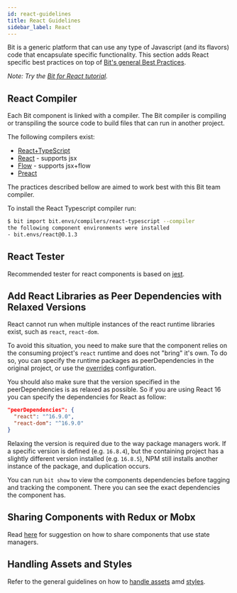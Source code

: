 ```yaml
---
id: react-guidelines
title: React Guidelines
sidebar_label: React
---
```


Bit is a generic platform that can use any type of Javascript (and its flavors) code that encapsulate specific functionality. This section adds React specific best practices on top of [Bit's general Best Practices](/docs/best-practices.html).

*Note: Try the [Bit for React tutorial](https://docs.bit.dev/docs/tutorials/bit-react-tutorial).*

## React Compiler

Each Bit component is linked with a compiler. The Bit compiler is compiling or transpiling the source code to build files that can run in another project.  

The following compilers exist:

- [React+TypeScript](https://bit.dev/bit/envs/compilers/react-typescript)
- [React](https://bit.dev/bit/envs/compilers/react) - supports jsx  
- [Flow](https://bit.dev/bit/envs/compilers/flow) - supports jsx+flow
- [Preact](https://bit.dev/bit/envs/compilers/preact)  

The practices described bellow are aimed to work best with this Bit team compiler.  

To install the React Typescript compiler run:  

```bash
$ bit import bit.envs/compilers/react-typescript --compiler
the following component environments were installed
- bit.envs/react@0.1.3
```

## React Tester

Recommended tester for react components is based on [jest](https://bit.dev/bit/envs/testers/jest).  

## Add React Libraries as Peer Dependencies with Relaxed Versions

React cannot run when multiple instances of the react runtime libraries exist, such as `react`, `react-dom`.  

To avoid this situation, you need to make sure that the component relies on the consuming project's `react` runtime and does not "bring" it's own. To do so, you can specify the runtime packages as peerDependencies in the original project, or use the [overrides](/docs/overrides) configuration.  

You should also make sure that the version specified in the peerDependencies is as relaxed as possible. So if you are using React 16 you can specify the dependencies for React as follow:  

```json
"peerDependencies": {
  "react": "^16.9.0",
  "react-dom": "^16.9.0"
}
```

Relaxing the version is required due to the way package managers work.  If a specific version is defined (e.g. `16.8.4`), but the containing project has a slightly different version installed (e.g. `16.8.5`), NPM still installs another instance of the package, and duplication occurs.  

You can run `bit show` to view the components dependencies before tagging and tracking the component. There you can see the exact dependencies the component has.  

## Sharing Components with Redux or Mobx

Read [here](/docs/best-practices#state-managers) for suggestion on how to share components that use state managers.  

## Handling Assets and Styles

Refer to the general guidelines on how to [handle assets](/docs/best-practices#handling-assets) amd [styles](/docs/best-practices#handling-styles).

